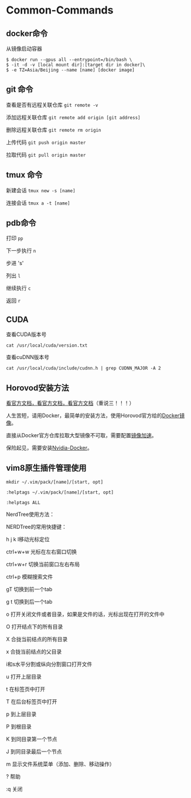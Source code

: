 # Common-Commands

docker命令
---------
从镜像启动容器

    $ docker run --gpus all --entrypoint=/bin/bash \
    $ -it -d -v [local mount dir]:[target dir in docker]\
    $ -e TZ=Asia/Beijing --name [name] [docker image]

git 命令
--------

查看是否有远程关联仓库
`git remote -v ` 

添加远程关联仓库
```git remote add origin [git address]```

删除远程关联仓库
`git remote rm origin`

上传代码
`git push origin master`

拉取代码
`git pull origin master`

tmux 命令
---------

新建会话
`tmux new -s [name]`

连接会话
`tmux a -t [name]`

pdb命令
-------------

打印 `pp`

下一步执行 `n`

步进 's'

列出 `l`

继续执行 `c`

返回 `r`

CUDA
-------
查看CUDA版本号

`cat /usr/local/cuda/version.txt`

查看cuDNN版本号

`cat /usr/local/cuda/include/cudnn.h | grep CUDNN_MAJOR -A 2`

Horovod安装方法
------------------
[看官方文档，看官方文档，看官方文档](https://github.com/horovod/horovod#running-horovod)（重说三！！！）

人生苦短，请用Docker，最简单的安装方法，使用Horovod官方给的[Docker镜像](https://github.com/horovod/horovod/blob/master/docs/docker.rst)。

直接从Docker官方仓库拉取大型镜像不可取，需要配置[镜像加速](https://developer.aliyun.com/article/752958?spm=a2c6h.14164896.0.0.165bbf44ErrAfl)。

保险起见，需要安装[Nvidia-Docker](https://github.com/NVIDIA/nvidia-docker)。

vim8原生插件管理使用
----------------------
`mkdir ~/.vim/pack/[name]/[start, opt]`

`:helptags ~/.vim/pack/[name]/[start, opt]`

`:helptags ALL`

NerdTree使用方法：

NERDTree的常用快捷键：

h j k l移动光标定位

ctrl+w+w 光标在左右窗口切换

ctrl+w+r 切换当前窗口左右布局

ctrl+p 模糊搜索文件

gT 切换到前一个tab

g t 切换到后一个tab

o 打开关闭文件或者目录，如果是文件的话，光标出现在打开的文件中

O 打开结点下的所有目录

X 合拢当前结点的所有目录

x 合拢当前结点的父目录

i和s水平分割或纵向分割窗口打开文件

u 打开上层目录

t 在标签页中打开

T 在后台标签页中打开

p 到上层目录

P 到根目录

K 到同目录第一个节点

J 到同目录最后一个节点

m 显示文件系统菜单（添加、删除、移动操作）

? 帮助

:q 关闭
